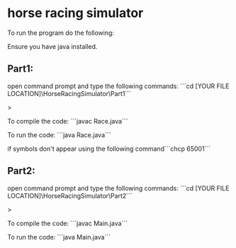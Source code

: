 <h1>horse racing simulator</h1>
<p>To run the program do the following: </p>
<p>Ensure you have java installed.</p>
<h2>Part1:</h2>
<p> open command prompt and type the following commands: ```cd [YOUR FILE LOCATION]\HorseRacingSimulator\Part1```</p>>
<p>To compile the code: ```javac Race.java```</p>
<p>To run the code: ```java Race.java```</p>
<p>if symbols don't appear using the following command```chcp 65001```</p>
<h2>Part2:</h2>
<p> open command prompt and type the following commands: ```cd [YOUR FILE LOCATION]\HorseRacingSimulator\Part2```</p>>
<p>To compile the code: ```javac Main.java```</p>
<p>To run the code: ```java Main.java```</p>